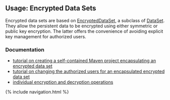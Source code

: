 ## Usage: Encrypted Data Sets

Encrypted data sets are based on <a href="https://quicksilver.host.cs.st-andrews.ac.uk/apidocs/ciesvium/?uk/ac/standrews/cs/utilities/dataset/encrypted/EncryptedDataSet.html">EncryptedDataSet</a>,
a subclass of <a href="https://quicksilver.host.cs.st-andrews.ac.uk/apidocs/ciesvium/?uk/ac/standrews/cs/utilities/dataset/DataSet.html">DataSet</a>.
They allow the persistent data to be encrypted using either symmetric or public key encryption. The latter offers the
convenience of avoiding explicit key management for authorized users.

### Documentation

* [tutorial on creating a self-contained Maven project encapsulating an encrypted data set](tutorials/creating-encrypted-dataset.html)
* [tutorial on changing the authorized users for an encapsulated encrypted data set](tutorials/updating-authorized-users.html)
* [individual encryption and decryption operations](operations/)

{% include navigation.html %}
